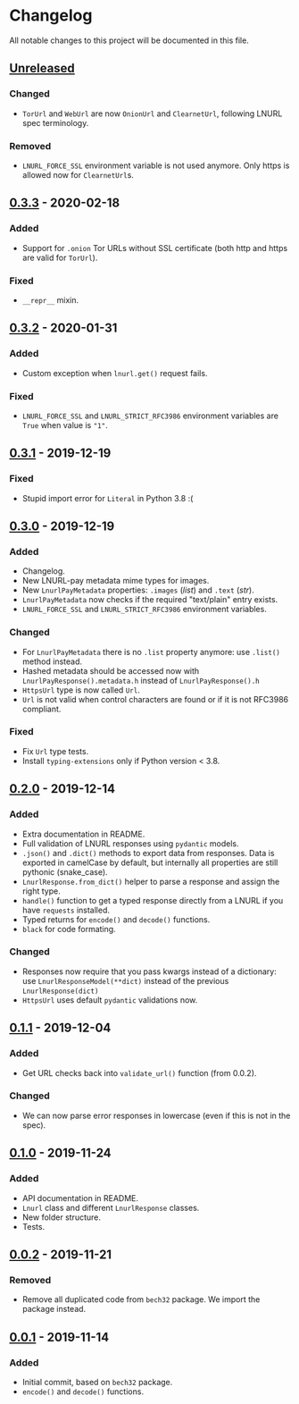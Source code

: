 Changelog
=========

All notable changes to this project will be documented in this file.

## [Unreleased]

### Changed
- `TorUrl` and `WebUrl` are now `OnionUrl` and `ClearnetUrl`, following LNURL spec terminology.

### Removed
- `LNURL_FORCE_SSL` environment variable is not used anymore. Only https is allowed now for `ClearnetUrl`s.

## [0.3.3] - 2020-02-18

### Added
- Support for `.onion` Tor URLs without SSL certificate (both http and https are valid for `TorUrl`).

### Fixed
- `__repr__` mixin.

## [0.3.2] - 2020-01-31

### Added
- Custom exception when `lnurl.get()` request fails.

### Fixed
- `LNURL_FORCE_SSL` and `LNURL_STRICT_RFC3986` environment variables are `True` when value is `"1"`.

## [0.3.1] - 2019-12-19

### Fixed
- Stupid import error for `Literal` in Python 3.8 :(

## [0.3.0] - 2019-12-19

### Added
- Changelog.
- New LNURL-pay metadata mime types for images.
- New `LnurlPayMetadata` properties: `.images` (_list_) and `.text` (_str_).
- `LnurlPayMetadata` now checks if the required "text/plain" entry exists.
- `LNURL_FORCE_SSL` and `LNURL_STRICT_RFC3986` environment variables.

### Changed
- For `LnurlPayMetadata` there is no `.list` property anymore: use `.list()` method instead.
- Hashed metadata should be accessed now with `LnurlPayResponse().metadata.h` instead of `LnurlPayResponse().h`
- `HttpsUrl` type is now called `Url`.
- `Url` is not valid when control characters are found or if it is not RFC3986 compliant.

### Fixed
- Fix `Url` type tests.
- Install `typing-extensions` only if Python version < 3.8.

## [0.2.0] - 2019-12-14

### Added
- Extra documentation in README.
- Full validation of LNURL responses using `pydantic` models.
- `.json()` and `.dict()` methods to export data from responses. Data is exported in camelCase
  by default, but internally all properties are still pythonic (snake_case).
- `LnurlResponse.from_dict()` helper to parse a response and assign the right type.
- `handle()` function to get a typed response directly from a LNURL if you have `requests` installed.
- Typed returns for `encode()` and `decode()` functions.
- `black` for code formating.

### Changed
- Responses now require that you pass kwargs instead of a dictionary: use `LnurlResponseModel(**dict)`
  instead of the previous `LnurlResponse(dict)`
- `HttpsUrl` uses default `pydantic` validations now.

## [0.1.1] - 2019-12-04

### Added
- Get URL checks back into `validate_url()` function (from 0.0.2).

### Changed
- We can now parse error responses in lowercase (even if this is not in the spec).

## [0.1.0] - 2019-11-24

### Added
- API documentation in README.
- `Lnurl` class and different `LnurlResponse` classes.
- New folder structure.
- Tests.

## [0.0.2] - 2019-11-21

### Removed
- Remove all duplicated code from `bech32` package. We import the package instead.

## [0.0.1] - 2019-11-14

### Added
- Initial commit, based on `bech32` package.
- `encode()` and `decode()` functions.

[unreleased]: https://github.com/python-ln/lnurl/compare/0.3.3...HEAD
[0.3.3]: https://github.com/python-ln/lnurl/compare/0.3.2...0.3.3
[0.3.2]: https://github.com/python-ln/lnurl/compare/0.3.1...0.3.2
[0.3.1]: https://github.com/python-ln/lnurl/compare/0.3.0...0.3.1
[0.3.0]: https://github.com/python-ln/lnurl/compare/0.2.0...0.3.0
[0.2.0]: https://github.com/python-ln/lnurl/compare/0.1.1...0.2.0
[0.1.1]: https://github.com/python-ln/lnurl/compare/0.1.0...0.1.1
[0.1.0]: https://github.com/python-ln/lnurl/compare/0.0.2...0.1.0
[0.0.2]: https://github.com/python-ln/lnurl/compare/0.0.1...0.0.2
[0.0.1]: https://github.com/python-ln/lnurl/releases/tag/0.0.1
